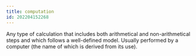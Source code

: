 ```yaml
---
title: computation
id: 202204152268
---
```


Any type of calculation that includes both arithmetical and non-arithmetical steps and which follows a well-defined model. Usually performed by a computer (the name of which is derived from its use).

